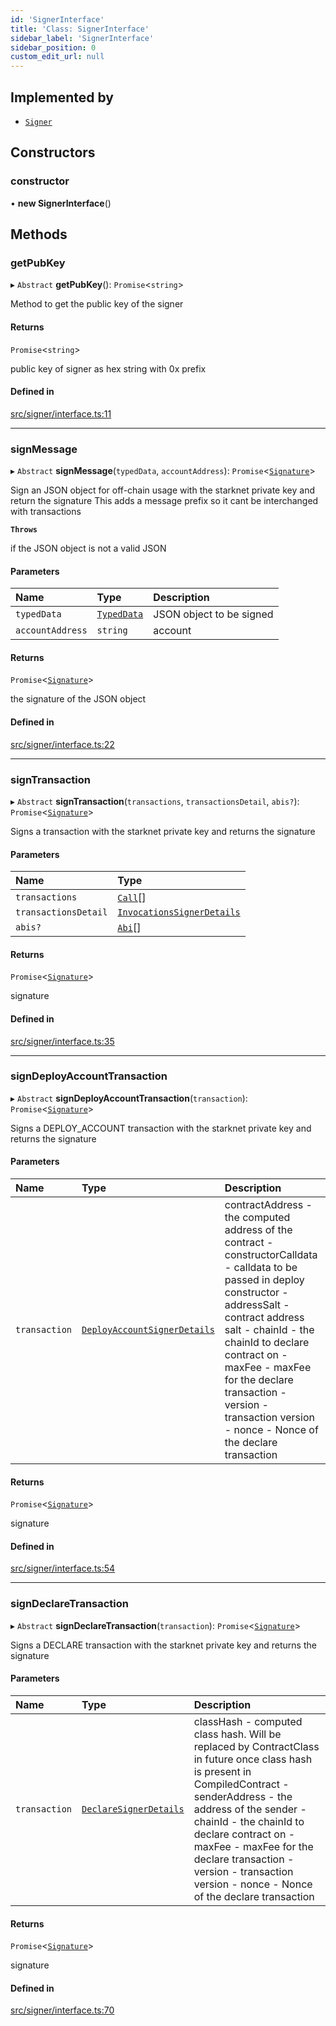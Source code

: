 ```yaml
---
id: 'SignerInterface'
title: 'Class: SignerInterface'
sidebar_label: 'SignerInterface'
sidebar_position: 0
custom_edit_url: null
---
```


## Implemented by

- [`Signer`](Signer.md)

## Constructors

### constructor

• **new SignerInterface**()

## Methods

### getPubKey

▸ `Abstract` **getPubKey**(): `Promise`<`string`\>

Method to get the public key of the signer

#### Returns

`Promise`<`string`\>

public key of signer as hex string with 0x prefix

#### Defined in

[src/signer/interface.ts:11](https://github.com/0xs34n/starknet.js/blob/develop/src/signer/interface.ts#L11)

---

### signMessage

▸ `Abstract` **signMessage**(`typedData`, `accountAddress`): `Promise`<[`Signature`](../modules.md#signature)\>

Sign an JSON object for off-chain usage with the starknet private key and return the signature
This adds a message prefix so it cant be interchanged with transactions

**`Throws`**

if the JSON object is not a valid JSON

#### Parameters

| Name             | Type                                                | Description              |
| :--------------- | :-------------------------------------------------- | :----------------------- |
| `typedData`      | [`TypedData`](../interfaces/typedData.TypedData.md) | JSON object to be signed |
| `accountAddress` | `string`                                            | account                  |

#### Returns

`Promise`<[`Signature`](../modules.md#signature)\>

the signature of the JSON object

#### Defined in

[src/signer/interface.ts:22](https://github.com/0xs34n/starknet.js/blob/develop/src/signer/interface.ts#L22)

---

### signTransaction

▸ `Abstract` **signTransaction**(`transactions`, `transactionsDetail`, `abis?`): `Promise`<[`Signature`](../modules.md#signature)\>

Signs a transaction with the starknet private key and returns the signature

#### Parameters

| Name                 | Type                                                                    |
| :------------------- | :---------------------------------------------------------------------- |
| `transactions`       | [`Call`](../modules.md#call)[]                                          |
| `transactionsDetail` | [`InvocationsSignerDetails`](../interfaces/InvocationsSignerDetails.md) |
| `abis?`              | [`Abi`](../modules.md#abi)[]                                            |

#### Returns

`Promise`<[`Signature`](../modules.md#signature)\>

signature

#### Defined in

[src/signer/interface.ts:35](https://github.com/0xs34n/starknet.js/blob/develop/src/signer/interface.ts#L35)

---

### signDeployAccountTransaction

▸ `Abstract` **signDeployAccountTransaction**(`transaction`): `Promise`<[`Signature`](../modules.md#signature)\>

Signs a DEPLOY_ACCOUNT transaction with the starknet private key and returns the signature

#### Parameters

| Name          | Type                                                                     | Description                                                                                                                                                                                                                                                                                                                              |
| :------------ | :----------------------------------------------------------------------- | :--------------------------------------------------------------------------------------------------------------------------------------------------------------------------------------------------------------------------------------------------------------------------------------------------------------------------------------- |
| `transaction` | [`DeployAccountSignerDetails`](../modules.md#deployaccountsignerdetails) | contractAddress - the computed address of the contract - constructorCalldata - calldata to be passed in deploy constructor - addressSalt - contract address salt - chainId - the chainId to declare contract on - maxFee - maxFee for the declare transaction - version - transaction version - nonce - Nonce of the declare transaction |

#### Returns

`Promise`<[`Signature`](../modules.md#signature)\>

signature

#### Defined in

[src/signer/interface.ts:54](https://github.com/0xs34n/starknet.js/blob/develop/src/signer/interface.ts#L54)

---

### signDeclareTransaction

▸ `Abstract` **signDeclareTransaction**(`transaction`): `Promise`<[`Signature`](../modules.md#signature)\>

Signs a DECLARE transaction with the starknet private key and returns the signature

#### Parameters

| Name          | Type                                                            | Description                                                                                                                                                                                                                                                                                                                                     |
| :------------ | :-------------------------------------------------------------- | :---------------------------------------------------------------------------------------------------------------------------------------------------------------------------------------------------------------------------------------------------------------------------------------------------------------------------------------------- |
| `transaction` | [`DeclareSignerDetails`](../interfaces/DeclareSignerDetails.md) | classHash - computed class hash. Will be replaced by ContractClass in future once class hash is present in CompiledContract - senderAddress - the address of the sender - chainId - the chainId to declare contract on - maxFee - maxFee for the declare transaction - version - transaction version - nonce - Nonce of the declare transaction |

#### Returns

`Promise`<[`Signature`](../modules.md#signature)\>

signature

#### Defined in

[src/signer/interface.ts:70](https://github.com/0xs34n/starknet.js/blob/develop/src/signer/interface.ts#L70)
